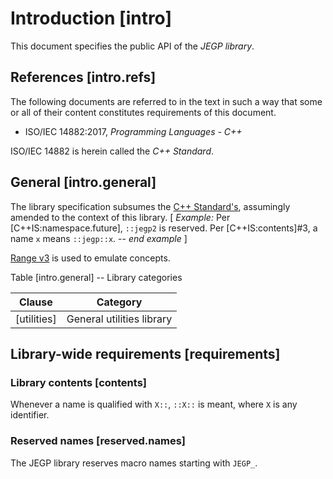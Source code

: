 # Introduction \[intro]

This document specifies the public API of the _JEGP library_.

## References \[intro.refs]

The following documents are referred to in the text
in such a way that some or all of their content
constitutes requirements of this document.

- ISO/IEC 14882:2017, _Programming Languages - C++_

ISO/IEC 14882 is herein called the _C++ Standard_.

## General \[intro.general]

The library specification subsumes the [C++ Standard's](\[C++IS:library]),
assumingly amended to the context of this library.
\[ _Example:_ Per \[C++IS:namespace.future], `::jegp2` is reserved.
Per \[C++IS:contents]#3, a name `x` means `::jegp::x`. -- _end example_ ]

[Range v3](https://github.com/ericniebler/range-v3)
is used to emulate concepts.

Table \[intro.general] -- Library categories

| Clause       | Category                  |
| ------------ | ------------------------- |
| \[utilities] | General utilities library |

## Library-wide requirements \[requirements]

### Library contents \[contents]

Whenever a name is qualified with `X::`, `::X::` is meant,
where `X` is any identifier.

### Reserved names \[reserved.names]

The JEGP library reserves macro names starting with `JEGP_`.
